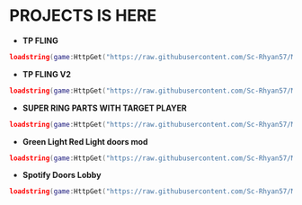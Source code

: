 # **PROJECTS IS HERE**

- **TP FLING**
```lua
loadstring(game:HttpGet("https://raw.githubusercontent.com/Sc-Rhyan57/MsProject/refs/heads/main/projects/ms_tpFling.lua"))()
```

- **TP FLING V2**
```lua
loadstring(game:HttpGet("https://raw.githubusercontent.com/Sc-Rhyan57/MsProject/refs/heads/main/projects/Ms_TpflingV2.lua"))()
```

- **SUPER RING PARTS WITH TARGET PLAYER**
```lua
loadstring(game:HttpGet("https://raw.githubusercontent.com/Sc-Rhyan57/MsProject/refs/heads/main/projects/super-ring-parts-with-target-player.lua"))()
```
- **Green Light Red Light doors mod**
```lua
loadstring(game:HttpGet("https://raw.githubusercontent.com/Sc-Rhyan57/MsProject/refs/heads/main/projects/greenLight-RedLight-doors-by-rhyan.lua"))()
```
- **Spotify Doors Lobby**
```lua
loadstring(game:HttpGet("https://raw.githubusercontent.com/Sc-Rhyan57/MsProject/refs/heads/main/projects/doors-lobby-spotify.lua"))()
```
